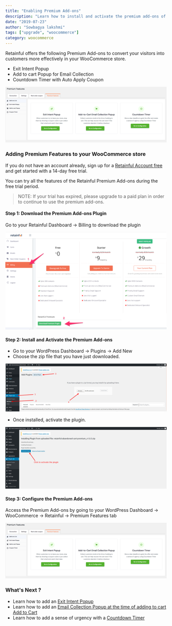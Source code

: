 ```yaml
---
title: "Enabling Premium Add-ons"
description: "Learn how to install and activate the premium add-ons of Retainful in your WooCommerce store"
date: "2019-07-23"
author: "Sowbagya lakshmi"
tags: ["upgrade", "woocommerce"]
category: woocommerce
---
```


Retainful offers the following Premium Add-ons to convert your visitors into customers more effectively in your WooCommerce store.

* Exit Intent Popup
* Add to cart Popup for Email Collection
* Countdown Timer with Auto Apply Coupon

![PremiumFeatures](https://raw.githubusercontent.com/retainful/site-images/master/docs/Installation/premium-features.png)


### Adding Premium Features to your WooCommerce store

If you do not have an account already, sign up for a [Retainful Account free](https://app.retainful.com/?utm_source=enabling_premium_add_ons&utm_medium=retainful_account_free&utm_campaign=docs) and get started with a 14-day free trial. 

You can try all the features of the Retainful Premium Add-ons during the free trial period.

> NOTE: If your trial has expired, please upgrade to a paid plan in order to continue to use the premium add-ons.

#### Step 1: Download the Premium Add-ons Plugin

Go to your Retainful Dashboard -> Billing to download the plugin

![PremiumAddonsDownload](https://raw.githubusercontent.com/retainful/site-images/master/docs/Installation/premium-addons-plugin.png)

#### Step 2: Install and Activate the Premium Add-ons


- Go to your WordPress Dashboard -> Plugins -> Add New 
- Choose the zip file that you have just downloaded.

![Upload and install](../../images/docs/retainful-upgrading-to-premium/install-premium.png)

- Once installed, activate the plugin.

![Activate](../../images/docs/retainful-upgrading-to-premium/activate-premium.png)

#### Step 3: Configure the Premium Add-ons

Access the Premium Add-ons by going to your WordPress Dashboard -> WooCommerce -> Retainful -> Premium Features tab

![PremiumFeatures](https://raw.githubusercontent.com/retainful/site-images/master/docs/Installation/premium-features.png)


### What's Next ?

- Learn how to add an [Exit Intent Popup](https://www.retainful.com/docs/woocommerce/exit-intent-popup)
- Learn how to add an [Email Collection Popup at the time of adding to cart Add to Cart](https://www.retainful.com/docs/woocommerce/collect-email-address-before-adding-to-cart-in-woocommerce)
- Learn how to add a sense of urgency with a [Countdown Timer](https://www.retainful.com/docs/woocommerce/coupon-timer)

